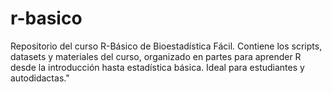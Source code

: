 # r-basico
Repositorio del curso R-Básico de Bioestadística Fácil. Contiene los scripts, datasets y materiales del curso, organizado en partes para aprender R desde la introducción hasta estadística básica. Ideal para estudiantes y autodidactas."
